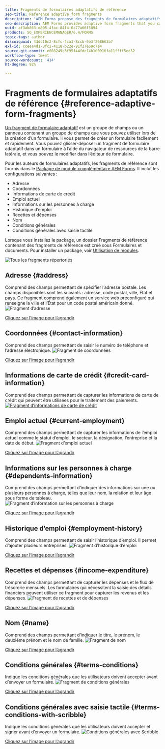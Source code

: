 ```yaml
---
title: Fragments de formulaires adaptatifs de référence
seo-title: Reference adaptive form fragments
description: 'AEM Forms propose des fragments de formulaires adaptatifs que vous pouvez utiliser en tant que ressources pour créer un formulaire rapidement. '
seo-description: AEM Forms provides adaptive form fragments that you can use as assets to create a form quickly.
uuid: af3ab863-e895-4fac-84f4-0a77a66f5094
products: SG_EXPERIENCEMANAGER/6.4/FORMS
topic-tags: author
discoiquuid: 43dc10c2-8cfc-4ca3-8ccb-9b3f268663b7
exl-id: cceea4d1-8fc2-4118-b22e-91f27e69c7e4
source-git-commit: e608249c3f95f44fdc14b100910fa11ffff5ee32
workflow-type: tm+mt
source-wordcount: '414'
ht-degree: 92%

---
```


# Fragments de formulaires adaptatifs de référence {#reference-adaptive-form-fragments}

[Un fragment de formulaire adaptatif](/help/forms/using/adaptive-form-fragments.md) est un groupe de champs ou un panneau contenant un groupe de champs que vous pouvez utiliser lors de la création d’un formulaire. Il vous permet de créer un formulaire facilement et rapidement. Vous pouvez glisser-déposer un fragment de formulaire adaptatif dans un formulaire à l’aide du navigateur de ressources de la barre latérale, et vous pouvez le modifier dans l’éditeur de formulaire.

Pour les auteurs de formulaires adaptatifs, les fragments de référence sont fournis dans le [Package de module complémentaire AEM Forms](https://experienceleague.adobe.com/docs/experience-manager-release-information/aem-release-updates/forms-updates/aem-forms-releases.html). Il inclut les configurations suivantes :

* Adresse
* Coordonnées
* Informations de carte de crédit
* Emploi actuel
* Informations sur les personnes à charge
* Historique d’emploi
* Recettes et dépenses
* Nom
* Conditions générales
* Conditions générales avec saisie tactile

Lorsque vous installez le package, un dossier Fragments de référence contenant des fragments de référence est créé sous Formulaires et documents. Pour installer un package, voir [Utilisation de modules](/help/sites-administering/package-manager.md).

![Tous les fragments répertoriés](assets/ootb-frags.png)

## Adresse {#address}

Comprend des champs permettant de spécifier l’adresse postale. Les champs disponibles sont les suivants : adresse, code postal, ville, État et pays. Ce fragment comprend également un service web préconfiguré qui renseigne la ville et l’État pour un code postal américain donné.
![Fragment d’adresse](assets/address.png)

[Cliquez sur l’image pour l’agrandir](assets/address.png)

## Coordonnées {#contact-information}

Comprend des champs permettant de saisir le numéro de téléphone et l’adresse électronique.
![Fragment de coordonnées](assets/contact-info.png)

[Cliquez sur l’image pour l’agrandir](assets/contact-info-1.png)

## Informations de carte de crédit {#credit-card-information}

Comprend des champs permettant de capturer les informations de carte de crédit qui peuvent être utilisées pour le traitement des paiements.
[ ![Fragment d’informations de carte de crédit](assets/cc-info.png)](assets/cc-info-1.png)

## Emploi actuel {#current-employment}

Comprend des champs permettant de capturer les informations de l’emploi actuel comme le statut d’emploi, le secteur, la désignation, l’entreprise et la date de début.
![Fragment d’emploi actuel](assets/current-emp.png)

[Cliquez sur l’image pour l’agrandir](assets/current-emp-1.png)

## Informations sur les personnes à charge {#dependents-information}

Comprend des champs permettant d’indiquer des informations sur une ou plusieurs personnes à charge, telles que leur nom, la relation et leur âge sous forme de tableau.
![Fragment d’information sur les personnes à charge](assets/dependents-info.png)

[Cliquez sur l’image pour l’agrandir](assets/dependents-info-1.png)

## Historique d’emploi {#employment-history}

Comprend des champs permettant de saisir l’historique d’emploi. Il permet d’ajouter plusieurs entreprises.
![Fragment d’historique d’emploi](assets/emp-history.png)

[Cliquez sur l’image pour l’agrandir](assets/emp-history-1.png)

## Recettes et dépenses {#income-expenditure}

Comprend des champs permettant de capturer les dépenses et le flux de trésorerie mensuels. Les formulaires qui nécessitent la saisie des détails financiers peuvent utiliser ce fragment pour capturer les revenus et les dépenses.
![Fragment de recettes et de dépenses](assets/income.png)

[Cliquez sur l’image pour l’agrandir](assets/income-1.png)

## Nom {#name}

Comprend des champs permettant d’indiquer le titre, le prénom, le deuxième prénom et le nom de famille.
![Fragment de nom](assets/name.png)

[Cliquez sur l’image pour l’agrandir](assets/name-1.png)

## Conditions générales {#terms-conditions}

Indique les conditions générales que les utilisateurs doivent accepter avant d’envoyer un formulaire.
![Fragment de conditions générales](assets/tnc.png)

[Cliquez sur l’image pour l’agrandir](assets/tnc-1.png)

## Conditions générales avec saisie tactile {#terms-conditions-with-scribble}

Indique les conditions générales que les utilisateurs doivent accepter et signer avant d’envoyer un formulaire.
![Conditions générales avec Scribble](assets/tnc-scribble.png)

[Cliquez sur l’image pour l’agrandir](assets/tnc-scribble-1.png)

